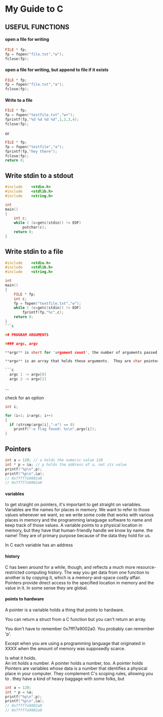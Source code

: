My Guide to C
=============

## USEFUL FUNCTIONS

#### open a file for writing
```c
FILE * fp;
fp = fopen("file.txt","w");
fclose(fp);
```

#### open a file for writing, but append to file if it exists
```c
FILE * fp;
fp = fopen("file.txt","a");
fclose(fp);
```

#### Write to a file
```c
FILE * fp;
fp = fopen("testfile.txt","w+");
fprintf(fp,"%d %d %d %d",1,2,3,4);
fclose(fp);
```
or

```c
FILE * fp;
fp = fopen("testfile","a");
fprintf(fp,"hey there");
fclose(fp);
return 0;

```
## Write stdin to a stdout

```c
#include    <stdio.h>
#include    <stdlib.h>
#include    <string.h>

int
main()
{
    int c;
    while ( (c=getc(stdin)) != EOF)
        putchar(c);
    return 0;
}
```

## Write stdin to a file
```c
#include    <stdio.h>
#include    <stdlib.h>
#include    <string.h>

int
main()
{
    FILE * fp;
    int c;
    fp = fopen("textfile.txt","w");
    while ( (c=getc(stdin)) != EOF)
        fprintf(fp,"%c",c);
    return 0;
}
```c

## PROGRAM ARGUMENTS

#### argc, argv

**argc** is short for 'argument count', the number of arguments passed to the C program on execution.  If none are passed, argc is still 1 because the program is always passed its name.

**argv** is an array that holds these arguments.  They are char pointers ( char * ).  Think of argc as an array of strings that the Shell passes to your C program on the command line.

```c
  argc 1 -> argv[0]
  argc 2 -> argv[1]
```
...

check for an option

```c
int i;

for (i=1; i<argc; i++)
{ 
  if (strcmp(argv[i],"-o") == 0)
    printf("-o flag found: %s\n",argv[i]);
}
```

## Pointers

```c
int a = 120; // a holds the numeric value 120
int * p = &a; // p holds the address of a, not its value
printf("%p\n",p);
printf("%p\n",&a);
// 0x7fff7a9002a0
// 0x7fff7a9002a0

```

#### variables
to get straight on pointers, it's important to get straight on variables.   Variables are the names for places in memory.  We want to refer to those values whenever we want, so we write some code that works with various places in memory and the programming lanaguage software to name and keep track of those values. A variable points to a physical location in memory, but they have that human-friendly handle we know by name. the name!  They are of primary purpose because of the data they hold for us.

In C each variable has an address

#### history
C has been around for a while, though, and reflects a much more resource-restricted computing history.  The way you get data from one function to another is by copying it, which is a memory-and-space costly affair. Pointers provide direct access to the specified location in memory and the value in it.  In some sense they are global.

#### points to hardware
A pointer is a variable holds a thing that points to hardware.

You can return a struct from a C function but you can't return an array.  

You don't have to remember 0x7fff7a9002a0. You probably can remember 'p'.

Except when you are using a programming language that originated in XXXX when the amount of memory was supposedly scarce.

Is what it holds.  
An int holds a number.  A pointer holds a number, too.  A pointer holds Pointers are variables whose data is a number that identifies a physical place in your computer. They complement C's scoping rules, allowing you to  .  they have a kind of heavy baggage with some folks, but 

```c
int a = 120;
int * p = &a;
printf("%p\n",p);
printf("%p\n",&a);
// 0x7fff7a9002a0
// 0x7fff7a9002a0

```


